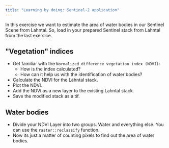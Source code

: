 ```yaml
---
title: "Learning by doing: Sentinel-2 application"
--- 
```



In this exercise we want to estimate the area of water bodies in our Sentinel Scene from Lahntal.
So, load in your prepared Sentinel stack from Lahntal from the last exersice.


## "Vegetation" indices

* Get familiar with the `Normalized difference vegetation index (NDVI)`:
	* How is the index calculated?
	* How can it help us with the identification of water bodies?
* Calculate the NDVI for the Lahntal stack.
* Plot the NDVI.
* Add the NDVI as a new layer to the existing Lahntal stack.
* Save the modified stack as a tif.

## Water bodies

* Divide your NDVI Layer into two groups. Water and everything else. You can use the `raster::reclassify` function.
* Now its just a matter of counting pixels to find out the area of water bodies.



